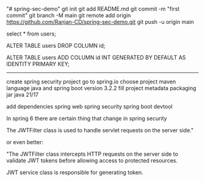 "# spring-sec-demo" 
git init
git add README.md
git commit -m "first commit"
git branch -M main
git remote add origin https://github.com/Ranjan-CD/spring-sec-demo.git
git push -u origin main


select * from users;

ALTER TABLE users DROP COLUMN id;

ALTER TABLE users ADD COLUMN id INT GENERATED BY DEFAULT AS IDENTITY PRIMARY KEY;
________________________________________________________________________________
create spring security project
go to spring.io
choose project maven language java and spring boot version 3.2.2
fill project metadata
packaging jar
java 21/17

add dependencies
spring web
spring security
spring boot devtool

In spring 6 there are certain thing that change in spring security 

The JWTFilter class is used to handle servlet requests on the server side."

or even better:

"The JWTFilter class intercepts HTTP requests on the server side to validate JWT tokens before allowing access to protected resources.

JWT service class is responsible for generating token.
